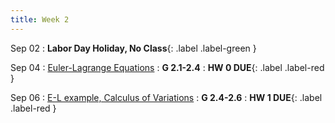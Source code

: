 ```yaml
---
title: Week 2
---
```


Sep 02
: **Labor Day Holiday, No Class**{: .label .label-green }


Sep 04
: [Euler-Lagrange Equations](#)
  : **G 2.1-2.4**
: **HW 0 DUE**{: .label .label-red }[](#)

Sep 06
: [E-L example, Calculus of Variations](#)
  : **G 2.4-2.6**
: **HW 1 DUE**{: .label .label-red }[](#)